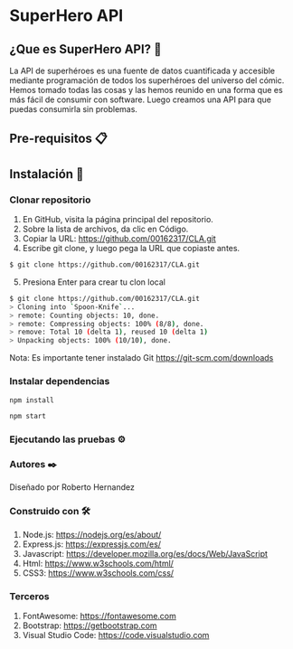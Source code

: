 # SuperHero API

## ¿Que es SuperHero API? 🚀
La API de superhéroes es una fuente de datos cuantificada y accesible mediante programación de todos los superhéroes del universo del cómic. Hemos tomado todas las cosas y las hemos reunido en una forma que es más fácil de consumir con software. Luego creamos una API para que puedas consumirla sin problemas.

## Pre-requisitos 📋

## Instalación 🔧

### Clonar repositorio

1. En GitHub, visita la página principal del repositorio.
2. Sobre la lista de archivos, da clic en  Código.
3. Copiar la URL: https://github.com/00162317/CLA.git
4. Escribe git clone, y luego pega la URL que copiaste antes.
```bash
$ git clone https://github.com/00162317/CLA.git
```
5. Presiona Enter para crear tu clon local
```bash
$ git clone https://github.com/00162317/CLA.git
> Cloning into `Spoon-Knife`...
> remote: Counting objects: 10, done.
> remote: Compressing objects: 100% (8/8), done.
> remove: Total 10 (delta 1), reused 10 (delta 1)
> Unpacking objects: 100% (10/10), done.
```
Nota: Es importante tener instalado Git
https://git-scm.com/downloads

### Instalar dependencias

```bash
npm install
```

```bash
npm start
```

### Ejecutando las pruebas ⚙️

### Autores ✒️
Diseñado por Roberto Hernandez

### Construido con 🛠️
1. Node.js: https://nodejs.org/es/about/
2. Express.js: https://expressjs.com/es/
3. Javascript: https://developer.mozilla.org/es/docs/Web/JavaScript
4. Html: https://www.w3schools.com/html/
5. CSS3: https://www.w3schools.com/css/

### Terceros
1. FontAwesome: https://fontawesome.com
2. Bootstrap: https://getbootstrap.com
3. Visual Studio Code: https://code.visualstudio.com
